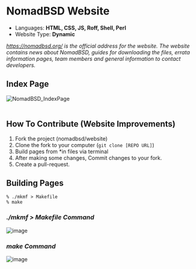 # NomadBSD Website

- Languages: **HTML, CSS, JS, Roff, Shell, Perl**
- Website Type: **Dynamic**

*https://nomadbsd.org/ is the official address for the website. The website contains news about NomadBSD, guides for downloading the files, errata information pages, team members and general information to contact developers.*

## Index Page

![NomadBSD_IndexPage](https://user-images.githubusercontent.com/65850970/177276446-541d1ad7-07b9-4d1c-a267-16b3eb58e8b6.PNG) <br> <br>

## How To Contribute (Website Improvements)

1. Fork the project (nomadbsd/website)
2. Clone the fork to your computer (`git clone [REPO URL]`)
3. Build pages from *in files via terminal
4. After making some changes, Commit changes to your fork.
5. Create a pull-request.

## Building Pages
```
% ./mkmf > Makefile
% make
```
    
### **_./mkmf > Makefile Command_**

![image](https://user-images.githubusercontent.com/65850970/177280033-2735ac95-c4b9-4ab8-a329-234643412ad4.png)

### **_make Command_**

![image](https://user-images.githubusercontent.com/65850970/177280166-1ca85046-4b36-4e47-be48-15783dfb7610.png)
